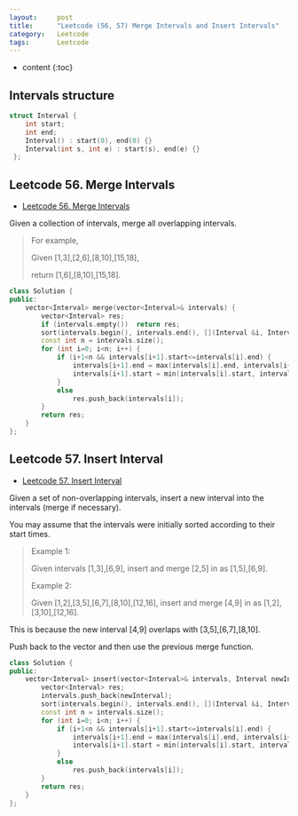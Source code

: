 ```yaml
---
layout:     post
title:      "Leetcode (56, 57) Merge Intervals and Insert Intervals"
category:   Leetcode 
tags:		Leetcode
---
```


* content
{:toc}

## Intervals structure

```cpp
struct Interval {
    int start;
    int end;
    Interval() : start(0), end(0) {}
    Interval(int s, int e) : start(s), end(e) {}
 };
```

## Leetcode 56. Merge Intervals

* [Leetcode 56. Merge Intervals](https://oj.leetcode.com/problems/merge-intervals/)

Given a collection of intervals, merge all overlapping intervals.

> For example,
>
> Given [1,3],[2,6],[8,10],[15,18],
>
> return [1,6],[8,10],[15,18].

```cpp
class Solution {
public:
    vector<Interval> merge(vector<Interval>& intervals) {
        vector<Interval> res;
        if (intervals.empty())  return res;
        sort(intervals.begin(), intervals.end(), [](Interval &i, Interval &j){return i.start<j.start;});
        const int n = intervals.size();
        for (int i=0; i<n; i++) {
            if (i+1<n && intervals[i+1].start<=intervals[i].end) {
                intervals[i+1].end = max(intervals[i].end, intervals[i+1].end);
                intervals[i+1].start = min(intervals[i].start, intervals[i+1].start);
            }
            else
                res.push_back(intervals[i]);
        }
        return res;
    }
};
```

## Leetcode 57. Insert Interval

* [Leetcode 57. Insert Interval](https://leetcode.com/problems/insert-interval/)

Given a set of non-overlapping intervals, insert a new interval into the intervals (merge if necessary).

You may assume that the intervals were initially sorted according to their start times.

> Example 1:
>
> Given intervals [1,3],[6,9], insert and merge [2,5] in as [1,5],[6,9].
>
> Example 2:
>
> Given [1,2],[3,5],[6,7],[8,10],[12,16], insert and merge [4,9] in as [1,2],[3,10],[12,16].

This is because the new interval [4,9] overlaps with [3,5],[6,7],[8,10].

Push back to the vector and then use the previous merge function.

```cpp
class Solution {
public:
    vector<Interval> insert(vector<Interval>& intervals, Interval newInterval) {
        vector<Interval> res;
        intervals.push_back(newInterval);
        sort(intervals.begin(), intervals.end(), [](Interval &i, Interval &j){return i.start<j.start;});
        const int n = intervals.size();
        for (int i=0; i<n; i++) {
            if (i+1<n && intervals[i+1].start<=intervals[i].end) {
                intervals[i+1].end = max(intervals[i].end, intervals[i+1].end);
                intervals[i+1].start = min(intervals[i].start, intervals[i+1].start);
            }
            else
                res.push_back(intervals[i]);
        }
        return res;
    }
};
```
